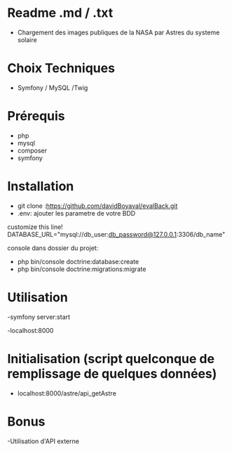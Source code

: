 # Readme .md / .txt

- Chargement des images publiques de la NASA par Astres du systeme solaire

# Choix Techniques

- Symfony / MySQL /Twig

# Prérequis 

- php 
- mysql
- composer
- symfony

# Installation

- git clone :https://github.com/davidBoyaval/evalBack.git
- .env: ajouter les parametre de votre BDD

customize this line!
DATABASE_URL="mysql://db_user:db_password@127.0.0.1:3306/db_name"

console dans dossier du projet:

- php bin/console doctrine:database:create
- php bin/console doctrine:migrations:migrate

#  Utilisation  

-symfony server:start

-localhost:8000 

# Initialisation (script quelconque de remplissage de quelques données)

- localhost:8000/astre/api_getAstre

# Bonus
-Utilisation d'API externe

